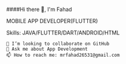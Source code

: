 ####Hi there 👋, I'm Fahad

MOBILE APP DEVELOPER(FLUTTER)


Skills: JAVA/FLUTTER/DART/ANDROID/HTML

    
    👯 I’m looking to collaborate on GitHub
    💬 Ask me about App Development
    📫 How to reach me: mrfahad26531@gmail.com

